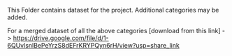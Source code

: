 This Folder contains dataset for the project. Additional categories may be added.

For a merged dataset of all the above categories [download from this link] ->  https://drive.google.com/file/d/1-6QUvlsnlBePeYrzS8dEFrKRYPQyn6rH/view?usp=share_link
